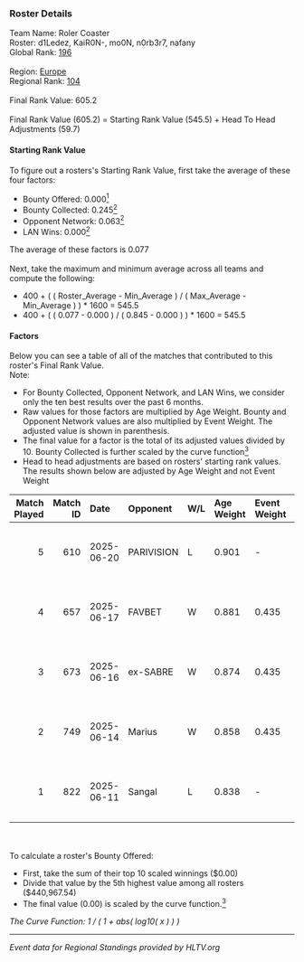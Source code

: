### Roster Details<br />
Team Name: Roler Coaster<br />
Roster: d1Ledez, KaiR0N-, mo0N, n0rb3r7, nafany<br />
Global Rank: [196](../../standings_global_2025_08_04.md)<br />
<br />
Region: [Europe]( ../../standings_europe_2025_08_04.md)<br />
Regional Rank: [104]( ../../standings_europe_2025_08_04.md)<br />
<br />
Final Rank Value:  605.2<br />
<br />
Final Rank Value (605.2) = Starting Rank Value (545.5) + Head To Head Adjustments (59.7)<br />

#### Starting Rank Value<br />
To figure out a rosters's Starting Rank Value, first take the average of these four factors:<br />
- Bounty Offered: 0.000[<sup>1</sup>](#table2)
- Bounty Collected: 0.245[<sup>2</sup>](#table1)
- Opponent Network: 0.063[<sup>2</sup>](#table1)
- LAN Wins: 0.000[<sup>2</sup>](#table1)

The average of these factors is 0.077<br />
<br />
Next, take the maximum and minimum average across all teams and compute the following:<br />
- 400 + ( ( Roster_Average - Min_Average ) / ( Max_Average - Min_Average ) ) * 1600 = 545.5
- 400 + ( ( 0.077 - 0.000 ) / ( 0.845 - 0.000 ) ) * 1600 = 545.5


#### Factors<br />
Below you can see a table of all of the matches that contributed to this roster's Final Rank Value.<br />
Note:<br />

- For Bounty Collected, Opponent Network, and LAN Wins, we consider only the ten best results over the past 6 months.
- Raw values for those factors are multiplied by Age Weight. Bounty and Opponent Network values are also multiplied by Event Weight. The adjusted value is shown in parenthesis.
- The final value for a factor is the total of its adjusted values divided by 10. Bounty Collected is further scaled by the curve function[<sup>3</sup>](#curveFunction)
- Head to head adjustments are based on rosters' starting rank values. The results shown below are adjusted by Age Weight and not Event Weight
<span id="table1"></span><br />


| Match Played | Match ID | Date       | Opponent   | W/L | Age Weight | Event Weight | Bounty Collected | Opponent Network | LAN Wins  | H2H Adj. | Roster                                      |
| -: | -: | :- | :- | :- | :- | :- | :- | :- | :- | -: | :- |
|            5 |      610 | 2025-06-20 | PARIVISION | L   | 0.901      | -            | -                | -                | -         |    -2.26 | d1Ledez, KaiR0N-, mo0N, n0rb3r7, nafany     |
|            4 |      657 | 2025-06-17 | FAVBET     | W   | 0.881      | 0.435        | 0.007 (0.003)    | 0.637 (0.244)    | 0 (0.000) |    23.75 | ArtFr0st, d1Ledez, KaiR0N-, n0rb3r7, nafany |
|            3 |      673 | 2025-06-16 | ex-SABRE   | W   | 0.874      | 0.435        | 0.003 (0.001)    | 0.421 (0.160)    | 0 (0.000) |    20.08 | ArtFr0st, d1Ledez, KaiR0N-, n0rb3r7, nafany |
|            2 |      749 | 2025-06-14 | Marius     | W   | 0.858      | 0.435        | 0.011 (0.004)    | 0.597 (0.223)    | 0 (0.000) |    19.91 | ArtFr0st, d1Ledez, KaiR0N-, n0rb3r7, nafany |
|            1 |      822 | 2025-06-11 | Sangal     | L   | 0.838      | -            | -                | -                | -         |    -1.76 | ArtFr0st, d1Ledez, KaiR0N-, n0rb3r7, nafany |

<br />
<span id="table2"></span><br />
To calculate a roster's Bounty Offered:<br />

- First, take the sum of their top 10 scaled winnings ($0.00)
- Divide that value by the 5th highest value among all rosters ($440,967.54)
- The final value (0.00) is scaled by the curve function.[<sup>3</sup>](#curveFunction)

<span id="curveFunction"></span>_The Curve Function: 1 / ( 1 + abs( log10( x ) ) )_<br />

---
_Event data for Regional Standings provided by HLTV.org_<br />
